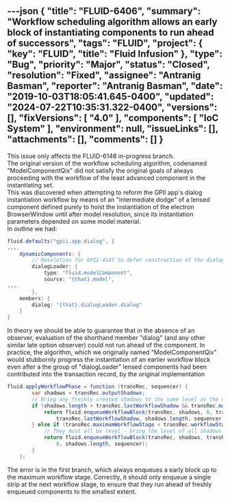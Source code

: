 ---json
{
  "title": "FLUID-6406",
  "summary": "Workflow scheduling algorithm allows an early block of instantiating components to run ahead of successors",
  "tags": "FLUID",
  "project": {
    "key": "FLUID",
    "title": "Fluid Infusion"
  },
  "type": "Bug",
  "priority": "Major",
  "status": "Closed",
  "resolution": "Fixed",
  "assignee": "Antranig Basman",
  "reporter": "Antranig Basman",
  "date": "2019-10-03T18:05:41.645-0400",
  "updated": "2024-07-22T10:35:31.322-0400",
  "versions": [],
  "fixVersions": [
    "4.0"
  ],
  "components": [
    "IoC System"
  ],
  "environment": null,
  "issueLinks": [],
  "attachments": [],
  "comments": []
}
---
This issue only affects the FLUID-6148 in-progress branch.\
The original version of the workflow scheduling algorithm, codenamed "ModelComponentQix" did not satisfy the original goals of always proceeding with the workflow of the least advanced component in the instantiating set. \
This was discovered when attempting to reform the GPII app's dialog instantiation workflow by means of an "intermediate dodge" of a lensed component defined purely to hoist the instantiation of the electron BrowserWindow until after model resolution, since its instantiation parameters depended on some model material. \
In outline we had:

```java
fluid.defaults("gpii.app.dialog", {
....
    dynamicComponents: {
        // Resolution for GPII-4147 to defer construction of the dialog until the component's model has been resolved
        dialogLoader: {
            type: "fluid.modelComponent",
            source: "{that}.model",
....
        },
    members: {
        dialog: "{that}.dialogLoader.dialog"
    }
}
```

In theory we should be able to guarantee that in the absence of an observer, evaluation of the shorthand member "dialog" (and any other similar late option observer) could not run ahead of the component. In practice, the algorithm, which we originally named "ModelComponentQix" would stubbornly progress the instantiation of an earlier workflow block even after a the group of "dialogLoader" lensed components had been contributed into the transaction record, by the original implementation

```java
fluid.applyWorkflowPhase = function (transRec, sequencer) {
        var shadows = transRec.outputShadows;
        // Bring any freshly created shadows to the same level as the most currently advanced
        if (shadows.length > transRec.lastWorkflowShadow && transRec.maximumWorkflowStage > 0) {
            return fluid.enqueueWorkflowBlock(transRec, shadows, 0, transRec.maximumWorkflowStage,
                transRec.lastWorkflowShadow, shadows.length, sequencer);
        } else if (transRec.maximumWorkflowStage < transRec.workflowStageBreak) {
            // They must all be level - bring the level of all shadows to final level
            return fluid.enqueueWorkflowBlock(transRec, shadows, transRec.maximumWorkflowStage, transRec.workflowStageBreak,
                0, shadows.length, sequencer);
        }
    };
```

The error is in the first branch, which always enqueues a early block up to the maximum workflow stage. Correctly, it should only enqueue a single strip at the next workflow stage, to ensure that they run ahead of freshly enqueued components to the smallest extent.

        